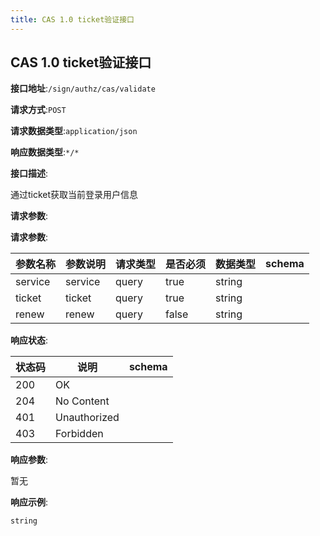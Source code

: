 ```yaml
---
title: CAS 1.0 ticket验证接口
---
```


## CAS 1.0 ticket验证接口


**接口地址**:`/sign/authz/cas/validate`


**请求方式**:`POST`


**请求数据类型**:`application/json`


**响应数据类型**:`*/*`


**接口描述**:<p>通过ticket获取当前登录用户信息</p>



**请求参数**:


**请求参数**:


| 参数名称 | 参数说明 | 请求类型    | 是否必须 | 数据类型 | schema |
| -------- | -------- | ----- | -------- | -------- | ------ |
|service|service|query|true|string||
|ticket|ticket|query|true|string||
|renew|renew|query|false|string||


**响应状态**:


| 状态码 | 说明 | schema |
| -------- | -------- | ----- | 
|200|OK||
|204|No Content||
|401|Unauthorized||
|403|Forbidden||


**响应参数**:


暂无


**响应示例**:
```text
string
```